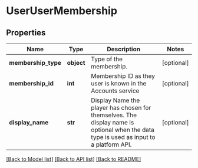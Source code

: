 # UserUserMembership

## Properties
Name | Type | Description | Notes
------------ | ------------- | ------------- | -------------
**membership_type** | **object** | Type of the membership. | [optional] 
**membership_id** | **int** | Membership ID as they user is known in the Accounts service | [optional] 
**display_name** | **str** | Display Name the player has chosen for themselves. The display name is optional when the data type is used as input to a platform API. | [optional] 

[[Back to Model list]](../README.md#documentation-for-models) [[Back to API list]](../README.md#documentation-for-api-endpoints) [[Back to README]](../README.md)


